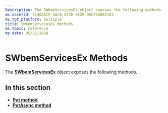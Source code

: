 ```yaml
---
Description: The SWbemServicesEx object exposes the following methods.
ms.assetid: 5140A6CF-3ACB-4130-9E2E-D5CF2A0B2183
ms.tgt_platform: multiple
title: SWbemServicesEx Methods
ms.topic: reference
ms.date: 05/31/2018
---
```


# SWbemServicesEx Methods

The [**SWbemServicesEx**](swbemservicesex.md) object exposes the following methods.

## In this section

-   [**Put method**](swbemservicesex-put.md)
-   [**PutAsync method**](swbemservicesex-putasync.md)

 

 



